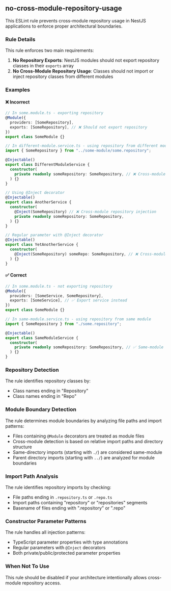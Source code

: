 ## no-cross-module-repository-usage

This ESLint rule prevents cross-module repository usage in NestJS applications to enforce proper architectural boundaries.

### Rule Details

This rule enforces two main requirements:

1. **No Repository Exports**: NestJS modules should not export repository classes in their `exports` array
2. **No Cross-Module Repository Usage**: Classes should not import or inject repository classes from different modules

### Examples

#### ❌ Incorrect

```typescript
// In some.module.ts - exporting repository
@Module({
  providers: [SomeRepository],
  exports: [SomeRepository], // ❌ Should not export repository
})
export class SomeModule {}

// In different-module.service.ts - using repository from different module
import { SomeRepository } from "../some-module/some.repository";

@Injectable()
export class DifferentModuleService {
  constructor(
    private readonly someRepository: SomeRepository, // ❌ Cross-module repository usage
  ) {}
}

// Using @Inject decorator
@Injectable()
export class AnotherService {
  constructor(
    @Inject(SomeRepository) // ❌ Cross-module repository injection
    private readonly someRepository: SomeRepository,
  ) {}
}

// Regular parameter with @Inject decorator
@Injectable()
export class YetAnotherService {
  constructor(
    @Inject(SomeRepository) someRepo: SomeRepository, // ❌ Cross-module repository injection
  ) {}
}
```

#### ✅ Correct

```typescript
// In some.module.ts - not exporting repository
@Module({
  providers: [SomeService, SomeRepository],
  exports: [SomeService], // ✅ Export service instead
})
export class SomeModule {}

// In same-module.service.ts - using repository from same module
import { SomeRepository } from "./some.repository";

@Injectable()
export class SameModuleService {
  constructor(
    private readonly someRepository: SomeRepository, // ✅ Same-module repository usage
  ) {}
}
```

### Repository Detection

The rule identifies repository classes by:

- Class names ending in "Repository"
- Class names ending in "Repo"

### Module Boundary Detection

The rule determines module boundaries by analyzing file paths and import patterns:

- Files containing `@Module` decorators are treated as module files
- Cross-module detection is based on relative import paths and directory structure
- Same-directory imports (starting with `./`) are considered same-module
- Parent directory imports (starting with `../`) are analyzed for module boundaries

### Import Path Analysis

The rule identifies repository imports by checking:

- File paths ending in `.repository.ts` or `.repo.ts`
- Import paths containing "repository" or "repositories" segments
- Basename of files ending with ".repository" or ".repo"

### Constructor Parameter Patterns

The rule handles all injection patterns:

- TypeScript parameter properties with type annotations
- Regular parameters with `@Inject` decorators
- Both private/public/protected parameter properties

### When Not To Use

This rule should be disabled if your architecture intentionally allows cross-module repository access.
